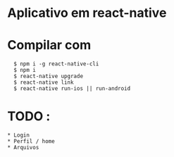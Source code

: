 # Aplicativo em react-native

# Compilar com

```
  $ npm i -g react-native-cli
  $ npm i
  $ react-native upgrade
  $ react-native link
  $ react-native run-ios || run-android
```

# TODO :

    * Login
    * Perfil / home
    * Arquivos
